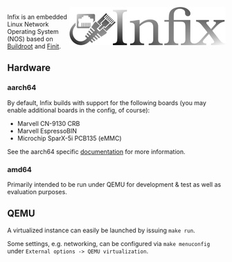 <img align="right" src="doc/text3134.png" alt="Infix Linux Networking Made Easy">

Infix is an embedded Linux Network Operating System (NOS)
based on [Buildroot][1] and [Finit][2].


Hardware
--------

### aarch64

By default, Infix builds with support for the following boards (you
may enable additional boards in the config, of course):

- Marvell CN-9130 CRB
- Marvell EspressoBIN
- Microchip SparX-5i PCB135 (eMMC)

See the aarch64 specific [documentation](board/aarch64/README.md) for more
information.

### amd64

Primarily intended to be run under QEMU for development & test as well
as evaluation purposes.


QEMU
----

A virtualized instance can easily be launched by issuing `make run`.

Some settings, e.g. networking, can be configured via `make
menuconfig` under `External options -> QEMU virtualization`.

[1]: https://buildroot.org/
[2]: https://github.com/troglobit/finit
